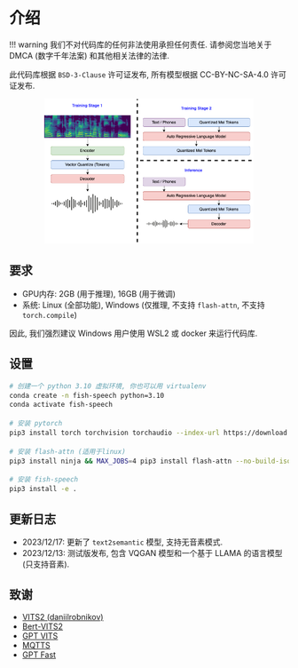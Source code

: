 # 介绍

!!! warning
    我们不对代码库的任何非法使用承担任何责任. 请参阅您当地关于 DMCA (数字千年法案) 和其他相关法律的法律.

此代码库根据 `BSD-3-Clause` 许可证发布, 所有模型根据 CC-BY-NC-SA-4.0 许可证发布.

<p align="center">
<img src="../assets/figs/diagram.png" width="75%">
</p>

## 要求
- GPU内存: 2GB (用于推理), 16GB (用于微调)
- 系统: Linux (全部功能), Windows (仅推理, 不支持 `flash-attn`, 不支持 `torch.compile`)

因此, 我们强烈建议 Windows 用户使用 WSL2 或 docker 来运行代码库.

## 设置
```bash
# 创建一个 python 3.10 虚拟环境, 你也可以用 virtualenv
conda create -n fish-speech python=3.10
conda activate fish-speech

# 安装 pytorch
pip3 install torch torchvision torchaudio --index-url https://download.pytorch.org/whl/cu121

# 安装 flash-attn (适用于linux)
pip3 install ninja && MAX_JOBS=4 pip3 install flash-attn --no-build-isolation

# 安装 fish-speech
pip3 install -e .
```

## 更新日志

- 2023/12/17: 更新了 `text2semantic` 模型, 支持无音素模式.
- 2023/12/13: 测试版发布, 包含 VQGAN 模型和一个基于 LLAMA 的语言模型 (只支持音素).

## 致谢
- [VITS2 (daniilrobnikov)](https://github.com/daniilrobnikov/vits2)
- [Bert-VITS2](https://github.com/fishaudio/Bert-VITS2)
- [GPT VITS](https://github.com/innnky/gpt-vits)
- [MQTTS](https://github.com/b04901014/MQTTS)
- [GPT Fast](https://github.com/pytorch-labs/gpt-fast)
